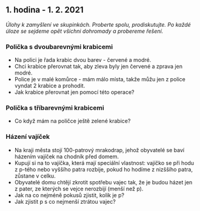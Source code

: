 ## 1. hodina - 1. 2. 2021

*Úlohy k zamyšlení ve skupinkách. Proberte spolu, prodiskutujte. Po každé úloze se sejdeme opět všichni dohromady a probereme řešení.*

### Polička s dvoubarevnými krabicemi
- Na polici je řada krabic dvou barev - červené a modré.
- Chci krabice přerovnat tak, aby zleva byly jen červené a zprava jen modré.
- Police je v malé komůrce - mám málo místa, takže můžu jen z police vyndat 2 krabice a prohodit.
- Jak krabice přerovnat jen pomocí této operace?

### Polička s tříbarevnými krabicemi
- Co když mám na poličce ještě zelené krabice?

### Házení vajíček
- Na kraji města stojí 100-patrový mrakodrap, jehož obyvatelé se baví házením vajíček na chodník před domem.
- Kupují si na to vajíčka, která mají speciální vlastnost: vajíčko se při hodu z p-tého nebo vyššího patra rozbije, pokud ho hodíme z nizššího patra, zůstane v celku.
- Obyvatelé domu chtějí zkrotit spotřebu vajec tak, že je budou házet jen z pater, ze kterých se vejce nerozbijí (menší než p).
- Jak na co nejméně pokusů zjistit, kolik je p?
- Jak zjistit p s co nejmenší ztrátou vajec?
